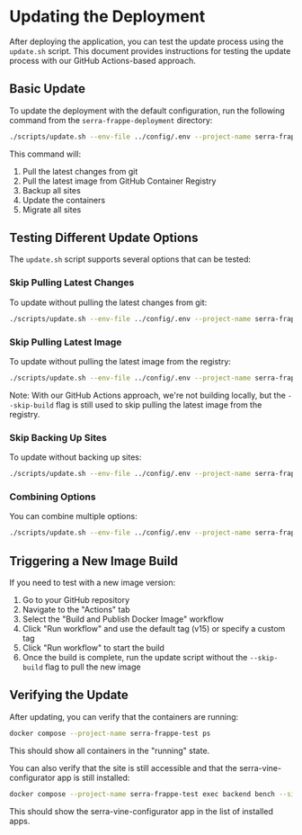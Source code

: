 # Updating the Deployment

After deploying the application, you can test the update process using the `update.sh` script. This document provides instructions for testing the update process with our GitHub Actions-based approach.

## Basic Update

To update the deployment with the default configuration, run the following command from the `serra-frappe-deployment` directory:

```bash
./scripts/update.sh --env-file ../config/.env --project-name serra-frappe-test
```

This command will:

1. Pull the latest changes from git
2. Pull the latest image from GitHub Container Registry
3. Backup all sites
4. Update the containers
5. Migrate all sites

## Testing Different Update Options

The `update.sh` script supports several options that can be tested:

### Skip Pulling Latest Changes

To update without pulling the latest changes from git:

```bash
./scripts/update.sh --env-file ../config/.env --project-name serra-frappe-test --skip-pull
```

### Skip Pulling Latest Image

To update without pulling the latest image from the registry:

```bash
./scripts/update.sh --env-file ../config/.env --project-name serra-frappe-test --skip-build
```

Note: With our GitHub Actions approach, we're not building locally, but the `--skip-build` flag is still used to skip pulling the latest image from the registry.

### Skip Backing Up Sites

To update without backing up sites:

```bash
./scripts/update.sh --env-file ../config/.env --project-name serra-frappe-test --skip-backup
```

### Combining Options

You can combine multiple options:

```bash
./scripts/update.sh --env-file ../config/.env --project-name serra-frappe-test --skip-pull --skip-build
```

## Triggering a New Image Build

If you need to test with a new image version:

1. Go to your GitHub repository
2. Navigate to the "Actions" tab
3. Select the "Build and Publish Docker Image" workflow
4. Click "Run workflow" and use the default tag (v15) or specify a custom tag
5. Click "Run workflow" to start the build
6. Once the build is complete, run the update script without the `--skip-build` flag to pull the new image

## Verifying the Update

After updating, you can verify that the containers are running:

```bash
docker compose --project-name serra-frappe-test ps
```

This should show all containers in the "running" state.

You can also verify that the site is still accessible and that the serra-vine-configurator app is still installed:

```bash
docker compose --project-name serra-frappe-test exec backend bench --site serra-test.localhost list-apps
```

This should show the serra-vine-configurator app in the list of installed apps.
